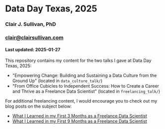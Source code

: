 # Data Day Texas, 2025
### Clair J. Sullivan, PhD
### clair@clairsullivan.com
#### Last updated: 2025-01-27

This repository contains my content for the two talks I gave at Data Day Texas, 2025:

- "Empowering Change: Building and Sustaining a Data Culture from the Ground Up" (located in `data_culture_talk/`)
-  "From Office Cubicles to Independent Success: How to Create a Career and Thrive as a Freelance Data Scientist" (located in `freelancing_talk/`)

For additional freelancing content, I would encourage you to check out my blog posts on the subject below:

- [What I Learned in my First 3 Months as a Freelance Data Scientist](https://medium.com/towards-data-science/what-i-learned-in-my-first-3-months-as-a-freelance-data-scientist-8e3417ff8165)
- [What I Learned in my First 9 Months as a Freelance Data Scientist](https://medium.com/towards-data-science/what-i-learned-in-my-first-9-months-as-a-freelance-data-scientist-f7401382dc62)
